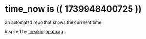 # time_now is (( 1739948400725 ))

an automated repo that shows the currnent time

inspired by [breakingheatmap](https://github.com/breakingheatmap/breakingheatmap)